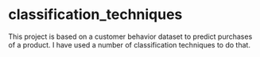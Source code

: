 # classification_techniques
This project is based on a customer behavior dataset to predict purchases of a product. I have used a number of classification techniques to do that. 
